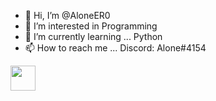 - 👋 Hi, I’m @AloneER0
- 👀 I’m interested in Programming
- 🌱 I’m currently learning ... Python
- 📫 How to reach me ...
   Discord: Alone#4154
   

<!---
AloneER0/AloneER0 is a ✨ special ✨ repository because its `README.md` (this file) appears on your GitHub profile.
You can click the Preview link to take a look at your changes.
--->

<img src="https://media.giphy.com/media/vFKqnCdLPNOKc/giphy.gif" width="40" height="40" />
